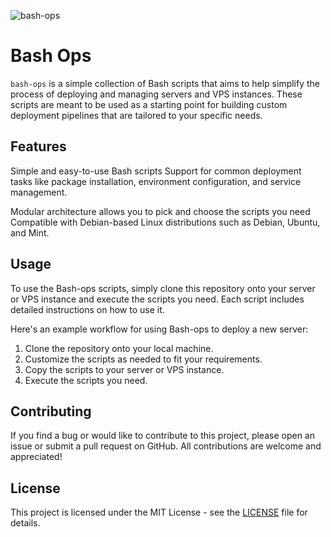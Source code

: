 ![bash-ops](https://github.com/github/docs/actions/workflows/main.yml/badge.svg)

# Bash Ops

`bash-ops` is a simple collection of Bash scripts that aims to help simplify the process of deploying and managing servers and VPS instances. These scripts are meant to be used as a starting point for building custom deployment pipelines that are tailored to your specific needs.

## Features

Simple and easy-to-use Bash scripts
Support for common deployment tasks like package installation, environment configuration, and service management.

Modular architecture allows you to pick and choose the scripts you need
Compatible with Debian-based Linux distributions such as Debian, Ubuntu, and Mint.

## Usage

To use the Bash-ops scripts, simply clone this repository onto your server or VPS instance and execute the scripts you need. Each script includes detailed instructions on how to use it.

Here's an example workflow for using Bash-ops to deploy a new server:

1. Clone the repository onto your local machine.
2. Customize the scripts as needed to fit your requirements.
3. Copy the scripts to your server or VPS instance.
4. Execute the scripts you need.

## Contributing

If you find a bug or would like to contribute to this project, please open an issue or submit a pull request on GitHub. All contributions are welcome and appreciated!

## License

This project is licensed under the MIT License - see the [LICENSE](LICENSE) file for details.